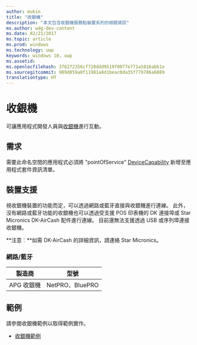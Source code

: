 ```yaml
---
author: mukin
title: "收銀機"
description: "本文包含收銀機服務點裝置系列的相關資訊"
ms.author: wdg-dev-content
ms.date: 02/21/2017
ms.topic: article
ms.prod: windows
ms.technology: uwp
keywords: windows 10, uwp
ms.assetid: 
ms.openlocfilehash: 376272356cf720ddd9519f0077e771a1016abb1e
ms.sourcegitcommit: 909d859a0f11981a8d1beac0da35f779786a6889
translationtype: HT
---
```

# <a name="cash-drawer"></a>收銀機

可讓應用程式開發人員與[收銀機](https://docs.microsoft.com/en-us/uwp/api/windows.devices.pointofservice.cashdrawer)進行互動。

## <a name="requirements"></a>需求
需要此命名空間的應用程式必須將 "pointOfService" [DeviceCapability](https://msdn.microsoft.com/library/4353c4fd-f038-4986-81ed-d2ec0c6235ef) 新增至應用程式套件資訊清單。

## <a name="device-support"></a>裝置支援
視收銀機裝置的功能而定，可以透過網路或藍牙直接與收銀機進行連線。 此外，沒有網路或藍牙功能的收銀機也可以透過受支援 POS 印表機的 DK 連接埠或 Star Micronics DK-AirCash 配件進行連線。 目前還無法支援透過 USB 或序列埠連接收銀機。

**注意︰**如需 DK-AirCash 的詳細資訊，請連絡 Star Micronics。

### <a name="networkbluetooth"></a>網路/藍牙
| 製造商 |    型號 |
|--------------|-----------|
| APG 收銀機 |    NetPRO、BluePRO |

## <a name="examples"></a>範例
請參閱收銀機範例以取得範例實作。
+    [收銀機範例](https://github.com/Microsoft/Windows-universal-samples/tree/master/Samples/CashDrawer)
